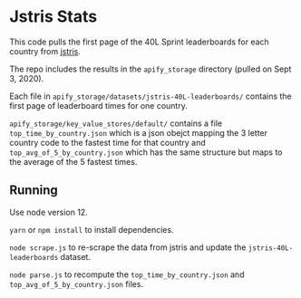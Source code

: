 # Jstris Stats

This code pulls the first page of the 40L Sprint leaderboards for each country from [jstris](https://jstris.jezevec10.com/sprint?display=10).

The repo includes the results in the `apify_storage` directory (pulled on Sept 3, 2020).

Each file in `apify_storage/datasets/jstris-40L-leaderboards/` contains the first page of leaderboard times for one country.

`apify_storage/key_value_stores/default/` contains a file `top_time_by_country.json` which is a json obejct mapping the 3 letter country code to the fastest time for that country and `top_avg_of_5_by_country.json` which has the same structure but maps to the average of the 5 fastest times.

## Running

Use node version 12.

`yarn` or `npm install` to install dependencies.

`node scrape.js` to re-scrape the data from jstris and update the `jstris-40L-leaderboards` dataset.

`node parse.js` to recompute the `top_time_by_country.json` and `top_avg_of_5_by_country.json` files.